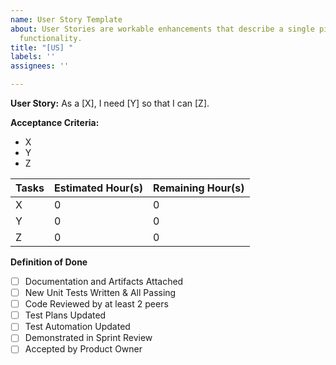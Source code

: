```yaml
---
name: User Story Template
about: User Stories are workable enhancements that describe a single piece of needed
  functionality.
title: "[US] "
labels: ''
assignees: ''

---
```


**User Story:** As a [X], I need [Y] so that I can [Z].

**Acceptance Criteria:** 
* X
* Y
* Z

Tasks | Estimated Hour(s) | Remaining Hour(s)
------------ | ------------- | -------------
X | 0 | 0
Y | 0 | 0
Z | 0 | 0

**Definition of Done**
- [ ] Documentation and Artifacts Attached
- [ ] New Unit Tests Written & All Passing
- [ ] Code Reviewed by at least 2 peers
- [ ] Test Plans Updated
- [ ] Test Automation Updated
- [ ] Demonstrated in Sprint Review
- [ ] Accepted by Product Owner
